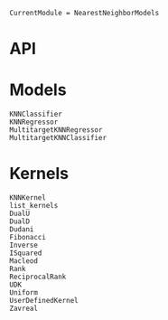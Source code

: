 ```@meta
CurrentModule = NearestNeighborModels
```
# API
# Models
```@docs
KNNClassifier
KNNRegressor
MultitargetKNNRegressor
MultitargetKNNClassifier
```

# Kernels
```@docs
KNNKernel
list_kernels
DualU
DualD
Dudani
Fibonacci
Inverse
ISquared
Macleod
Rank
ReciprocalRank
UDK
Uniform
UserDefinedKernel
Zavreal
```